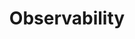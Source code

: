 ---
title: "Observability"
linkTitle: "Observability"
description: "This section includes all reference documentation for the Observability platform for {{% ctx %}}."
weight: 10
---